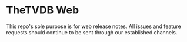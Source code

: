 # TheTVDB Web

This repo's sole purpose is for web release notes.  All issues and feature requests should continue to be sent through our established channels.
